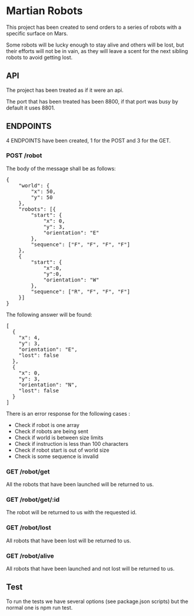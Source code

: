 <h1> Martian Robots </h1>

This project has been created to send orders to a series of robots with a specific surface on Mars.

Some robots will be lucky enough to stay alive and others will be lost, but their efforts will not be in vain, as they will leave a scent for the next sibling robots to avoid getting lost.

<h2>API</h2>

The project has been treated as if it were an api.

The port that has been treated has been 8800, if that port was busy by default it uses 8801.

<h2>ENDPOINTS</h2>

4 ENDPOINTS have been created, 1 for the POST and 3 for the GET.

<h3>POST /robot </h3>

The body of the message shall be as follows:

<pre>
{
	"world": {
		"x": 50,
		"y": 50
	},
	"robots": [{
		"start": {
			"x": 0,
			"y": 3,
			"orientation": "E"
		},
		"sequence": ["F", "F", "F", "F"]
	},
	{
		"start": {
			"x":0,
			"y":0,
			"orientation": "W"
		},
		"sequence": ["R", "F", "F", "F"]
	}]
}
</pre>

The following answer will be found:

<pre>
[
  {
    "x": 4,
    "y": 3,
    "orientation": "E",
    "lost": false
  },
  {
    "x": 0,
    "y": 3,
    "orientation": "N",
    "lost": false
  }
]
</pre>

There is an error response for the following cases :

- Check if robot is one array
- Check if robots are being sent
- Check if world is between size limits
- Check if instruction is less than 100 characters
- Check if robot start is out of world size
- Check is some sequence is invalid

<h3> GET /robot/get </h3>

All the robots that have been launched will be returned to us.

<h3> GET /robot/get/:id </h3>

The robot will be returned to us with the requested id.

<h3> GET /robot/lost </h3>

All robots that have been lost will be returned to us.

<h3> GET /robot/alive </h3>

All robots that have been launched and not lost will be returned to us.

<h2>Test</h2>

To run the tests we have several options (see package.json scripts) but the normal one is npm run test.